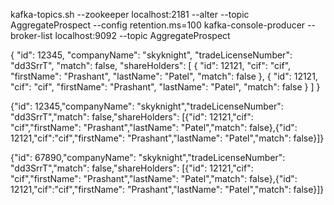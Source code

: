 
kafka-topics.sh --zookeeper localhost:2181 --alter --topic AggregateProspect --config retention.ms=100
kafka-console-producer --broker-list localhost:9092 --topic AggregateProspect

{
    "id": 12345,
    "companyName": "skyknight",
    "tradeLicenseNumber": "dd3SrrT",
    "match": false,
    "shareHolders": [
      {
        "id": 12121,
        "cif": "cif",
        "firstName": "Prashant",
        "lastName": "Patel",
        "match": false
      },
      {
        "id": 12121,
        "cif": "cif",
        "firstName": "Prashant",
        "lastName": "Patel",
        "match": false
      }
    ]
}

{"id": 12345,"companyName": "skyknight","tradeLicenseNumber": "dd3SrrT","match": false,"shareHolders": [{"id": 12121,"cif": "cif","firstName": "Prashant","lastName": "Patel","match": false},{"id": 12121,"cif":"cif","firstName": "Prashant","lastName": "Patel","match": false}]}

{"id": 67890,"companyName": "skyknight","tradeLicenseNumber": "dd3SrrT","match": false,"shareHolders": [{"id": 12121,"cif": "cif","firstName": "Prashant","lastName": "Patel","match": false},{"id": 12121,"cif":"cif","firstName": "Prashant","lastName": "Patel","match": false}]}